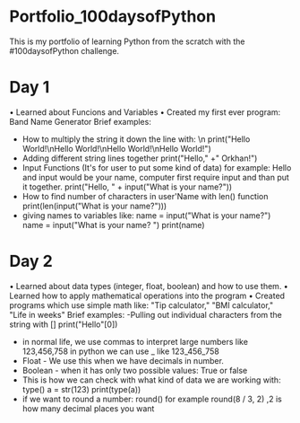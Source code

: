 # Portfolio_100daysofPython
This is my portfolio of learning Python from the scratch with the #100daysofPython challenge.

# Day 1
• Learned about Funcions and Variables
• Created my first ever program: Band Name Generator
Brief examples:
- How to multiply the string it down the line with: \n
print("Hello World!\nHello World!\nHello World!\nHello World!")
- Adding different string lines together
print("Hello," +" Orkhan!")
- Input Functions (It's for user to put some kind of data) for example: Hello and input would be your name, computer first require input and than put it together.
print("Hello, " + input("What is your name?"))
- How to find number of characters in user'Name with len() function
print(len(input("What is your name?")))
- giving names to variables like: name = input("What is your name?")
name = input("What is your name? ")
print(name)

# Day 2
• Learned about data types (integer, float, boolean) and how to use them.
• Learned how to apply mathematical operations into the program
• Created programs which use simple math like: "Tip calculator," "BMI calculator," "Life in weeks"
Brief examples:
-Pulling out individual characters from the string with []
print("Hello"[0])
- in normal life, we use commas to interpret large numbers like 123,456,758 in python we can use _ like 123_456_758
- Float - We use this when we have decimals in number.
- Boolean - when it has only two possible values: True or false
- This is how we can check with what kind of data we are working with: type()
a = str(123)
print(type(a))
- if we want to round a number: round()
for example round(8 / 3, 2) ,2 is how many decimal places you want


